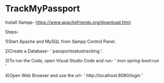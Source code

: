 # TrackMyPassport
Install Xampp- https://www.apachefriends.org/download.html

Steps-

1)Start Apache and MySQL from Xampp Control Panel.

2)Create a Database- ' passportstatustracking '.

3)To run the Code, open Visual Studio Code and run- ' mvn spring-boot:run '

4)Open Web Browser and use the url- ' http://localhost:8080/login ' 
